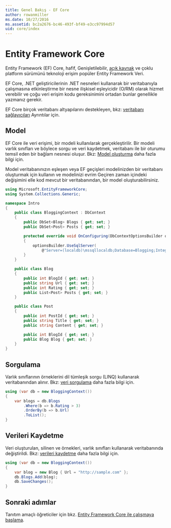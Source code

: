 ```yaml
---
title: Genel Bakış - EF Core
author: rowanmiller
ms.date: 10/27/2016
ms.assetid: bc2a2676-bc46-493f-bf49-e3cc97994d57
uid: core/index
---
```


# <a name="entity-framework-core"></a>Entity Framework Core

Entity Framework (EF) Core, hafif, Genişletilebilir, [açık kaynak](https://github.com/aspnet/EntityFrameworkCore) ve çoklu platform sürümünü teknoloji erişim popüler Entity Framework Veri.

EF Core, .NET geliştiricilerinin .NET nesneleri kullanarak bir veritabanıyla çalışmasına etkinleştirme bir nesne ilişkisel eşleyicidir (O/RM) olarak hizmet verebilir ve çoğu veri erişim kodu gereksinimini ortadan bunlar genellikle yazmanız gerekir.

EF Core birçok veritabanı altyapılarını destekleyen, bkz: [veritabanı sağlayıcıları](providers/index.md) Ayrıntılar için.

## <a name="the-model"></a>Model

EF Core ile veri erişimi, bir modeli kullanılarak gerçekleştirilir. Bir modeli varlık sınıfları ve böylece sorgu ve veri kaydetmek, veritabanı ile bir oturumu temsil eden bir bağlam nesnesi oluşur. Bkz: [Model oluşturma](modeling/index.md) daha fazla bilgi için.

Model veritabanınızın eşleşen veya EF geçişleri modelinizden bir veritabanı oluşturmak için kullanın ve modelinizi evrim Geçiren zaman içindeki değişimini elle kod mevcut bir veritabanından, bir model oluşturabilirsiniz.

``` csharp
using Microsoft.EntityFrameworkCore;
using System.Collections.Generic;

namespace Intro
{
    public class BloggingContext : DbContext
    {
        public DbSet<Blog> Blogs { get; set; }
        public DbSet<Post> Posts { get; set; }

        protected override void OnConfiguring(DbContextOptionsBuilder optionsBuilder)
        {
            optionsBuilder.UseSqlServer(
                @"Server=(localdb)\mssqllocaldb;Database=Blogging;Integrated Security=True");
        }
    }

    public class Blog
    {
        public int BlogId { get; set; }
        public string Url { get; set; }
        public int Rating { get; set; }
        public List<Post> Posts { get; set; }
    }

    public class Post
    {
        public int PostId { get; set; }
        public string Title { get; set; }
        public string Content { get; set; }

        public int BlogId { get; set; }
        public Blog Blog { get; set; }
    }
}
```

## <a name="querying"></a>Sorgulama

Varlık sınıflarının örneklerini dil tümleşik sorgu (LINQ) kullanarak veritabanından alınır. Bkz: [veri sorgulama](querying/index.md) daha fazla bilgi için.

``` csharp
using (var db = new BloggingContext())
{
    var blogs = db.Blogs
        .Where(b => b.Rating > 3)
        .OrderBy(b => b.Url)
        .ToList();
}
```

## <a name="saving-data"></a>Verileri Kaydetme

Veri oluşturulan, silinen ve örnekleri, varlık sınıfları kullanarak veritabanında değiştirildi. Bkz: [verileri kaydetme](saving/index.md) daha fazla bilgi için.

``` csharp
using (var db = new BloggingContext())
{
    var blog = new Blog { Url = "http://sample.com" };
    db.Blogs.Add(blog);
    db.SaveChanges();
}
```

## <a name="next-steps"></a>Sonraki adımlar

Tanıtım amaçlı öğreticiler için bkz. [Entity Framework Core ile çalışmaya başlama](get-started/index.md).

